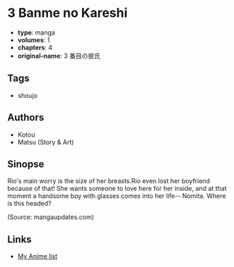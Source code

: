 # 3 Banme no Kareshi

-   **type**: manga
-   **volumes**: 1
-   **chapters**: 4
-   **original-name**: 3 番目の彼氏

## Tags

-   shoujo

## Authors

-   Kotou
-   Matsu (Story & Art)

## Sinopse

Rio's main worry is the size of her breasts.Rio even lost her boyfriend because of that! She wants someone to love here for her inside, and at that moment a handsome boy with glasses comes into her life-- Nomita. Where is this headed?

(Source: mangaupdates.com)

## Links

-   [My Anime list](https://myanimelist.net/manga/4504/3_Banme_no_Kareshi)
